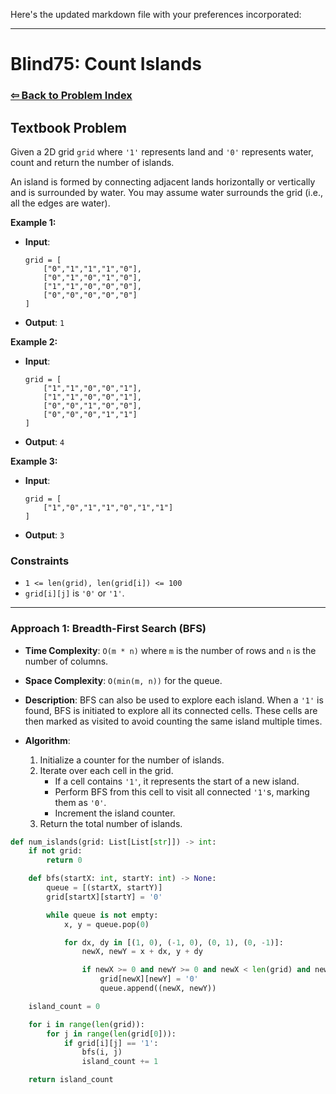 Here's the updated markdown file with your preferences incorporated:

---

# Blind75: Count Islands

### [⇦ Back to Problem Index](../../index.md)

## Textbook Problem

Given a 2D grid `grid` where `'1'` represents land and `'0'` represents water, count and return the number of islands.

An island is formed by connecting adjacent lands horizontally or vertically and is surrounded by water. You may assume water surrounds the grid (i.e., all the edges are water).

**Example 1:**

-   **Input**:
    ```
    grid = [
        ["0","1","1","1","0"],
        ["0","1","0","1","0"],
        ["1","1","0","0","0"],
        ["0","0","0","0","0"]
    ]
    ```
-   **Output**: `1`

**Example 2:**

-   **Input**:
    ```
    grid = [
        ["1","1","0","0","1"],
        ["1","1","0","0","1"],
        ["0","0","1","0","0"],
        ["0","0","0","1","1"]
    ]
    ```
-   **Output**: `4`

**Example 3:**

-   **Input**:
    ```
    grid = [
        ["1","0","1","1","0","1","1"]
    ]
    ```
-   **Output**: `3`

### Constraints

-   `1 <= len(grid), len(grid[i]) <= 100`
-   `grid[i][j]` is `'0'` or `'1'`.

---

### Approach 1: Breadth-First Search (BFS)

-   **Time Complexity**: `O(m * n)` where `m` is the number of rows and `n` is the number of columns.
-   **Space Complexity**: `O(min(m, n))` for the queue.
-   **Description**: BFS can also be used to explore each island. When a `'1'` is found, BFS is initiated to explore all its connected cells. These cells are then marked as visited to avoid counting the same island multiple times.
-   **Algorithm**:

    1.  Initialize a counter for the number of islands.
    2.  Iterate over each cell in the grid.
        -   If a cell contains `'1'`, it represents the start of a new island.
        -   Perform BFS from this cell to visit all connected `'1'`s, marking them as `'0'`.
        -   Increment the island counter.
    3.  Return the total number of islands.

```python
def num_islands(grid: List[List[str]]) -> int:
	if not grid:
		return 0

	def bfs(startX: int, startY: int) -> None:
		queue = [(startX, startY)]
		grid[startX][startY] = '0'

		while queue is not empty:
			x, y = queue.pop(0)

			for dx, dy in [(1, 0), (-1, 0), (0, 1), (0, -1)]:
				newX, newY = x + dx, y + dy

				if newX >= 0 and newY >= 0 and newX < len(grid) and newY < len(grid[0]) and grid[newX][newY] == '1':
					grid[newX][newY] = '0'
					queue.append((newX, newY))

	island_count = 0

	for i in range(len(grid)):
		for j in range(len(grid[0])):
			if grid[i][j] == '1':
				bfs(i, j)
				island_count += 1

	return island_count
```
